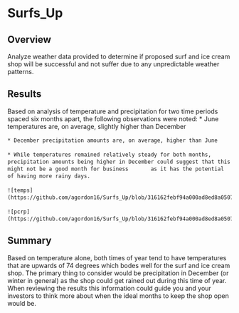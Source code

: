 # Surfs_Up
## Overview
Analyze weather data provided to determine if proposed surf and ice cream shop will be successful and not suffer due to any unpredictable weather patterns.


## Results
Based on analysis of temperature and precipitation for two time periods spaced six months apart, the following observations were noted:
    * June temperatures are, on average, slightly higher than December

    * December precipitation amounts are, on average, higher than June

    * While temperatures remained relatively steady for both months, precipitation amounts being higher in December could suggest that this might not be a good month for business       as it has the potential of having more rainy days.

    ![temps](https://github.com/agordon16/Surfs_Up/blob/316162febf94a000ad8ed8a05079983de16720de/Resources/Temps.png)

    ![pcrp](https://github.com/agordon16/Surfs_Up/blob/316162febf94a000ad8ed8a05079983de16720de/Resources/PCRP.png)


## Summary
Based on temperature alone, both times of year tend to have temperatures that are upwards of 74 degrees which bodes well for the surf and ice cream shop. The primary thing to consider would be precipitation in December (or winter in general) as the shop could get rained out during this time of year. When reviewing the results this information could guide you and your investors to think more about when the ideal months to keep the shop open would be.

